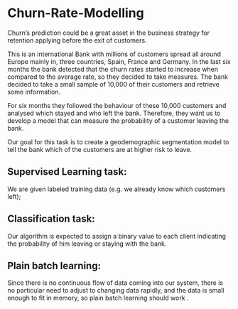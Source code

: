 # Churn-Rate-Modelling
Churn’s prediction could be a great asset in the business strategy for retention applying before the exit of customers.

This is an international Bank with millions of customers spread all around Europe mainly in, three countries, Spain, France and Germany. In the last six months the bank detected that the churn rates started to increase when compared to the average rate, so they decided to take measures. The bank decided to take a small sample of 10,000 of their customers and retrieve some information.

For six months they followed the behaviour of these 10,000 customers and analysed which stayed and who left the bank. Therefore, they want us to develop a model that can measure the probability of a customer leaving the bank.

Our goal for this task is to create a geodemographic segmentation model to tell the bank which of the customers are at higher risk to leave.




## Supervised Learning task:

We are given labeled training data (e.g. we already know which customers left);

## Classification task:

Our algorithm is expected to assign a binary value to each client indicating the probability of him leaving or staying with the bank.

## Plain batch learning: 

Since there is no continuous flow of data coming into our system, there is no particular need to adjust to changing data rapidly, and the data is small enough to fit in memory, so plain batch learning should work .
